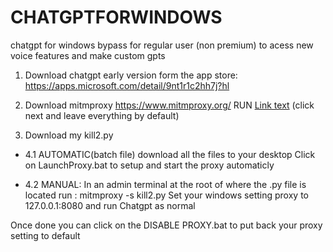 # CHATGPTFORWINDOWS
chatgpt for windows bypass for regular user (non premium) to acess new voice features and make custom gpts

1. Download chatgpt early version form the app store:
https://apps.microsoft.com/detail/9nt1r1c2hh7j?hl

2. Download mitmproxy
https://www.mitmproxy.org/
RUN  [Link text]([https://website-name.com](https://github.com/guilatoffi/CHATGPTFORWINDOWS/blob/main/mitmproxy-ca-cert.p12) 'mitmproxy-ca-cert.p12') (click next and leave everything by default)



4. Download my kill2.py
   
- 4.1 AUTOMATIC(batch file)
download all the files to your desktop
Click on LaunchProxy.bat to setup and start the proxy automaticly

- 4.2 MANUAL: 
In an admin terminal at the root of where the .py file is located run : mitmproxy -s kill2.py
Set your windows setting proxy to 127.0.0.1:8080 and run Chatgpt as normal


Once done you can click on the DISABLE PROXY.bat to put back your proxy setting to default
